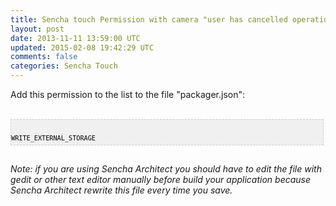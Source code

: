 ```yaml
---
title: Sencha touch Permission with camera "user has cancelled operation sencha touch"
layout: post
date: 2013-11-11 13:59:00 UTC
updated: 2015-02-08 19:42:29 UTC
comments: false
categories: Sencha Touch
---
```

Add this permission to the list to the file "packager.json":<br /><br /><pre style="background-image: URL(http://2.bp.blogspot.com/_z5ltvMQPaa8/SjJXr_U2YBI/AAAAAAAAAAM/46OqEP32CJ8/s320/codebg.gif); background: #f0f0f0; border: 1px dashed #CCCCCC; color: black; font-family: arial; font-size: 12px; height: auto; line-height: 20px; overflow: auto; padding: 0px; text-align: left; width: 99%;"><code style="color: black; word-wrap: normal;"> WRITE_EXTERNAL_STORAGE  <br /></code></pre><br /><i>Note: if you are using Sencha Architect you should have to edit the file with gedit or other text editor manually before build your application because Sencha Architect rewrite this file every time you save.</i>